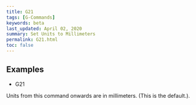 ```yaml
---
title: G21
tags: [G-Commands] 
keywords: beta 
last_updated: April 02, 2020 
summary: Set Units to Millimeters 
permalink: G21.html
toc: false 
---
```



## Examples

* G21

Units from this command onwards are in millimeters. (This is the default.).

